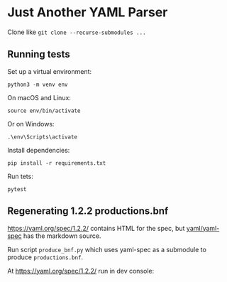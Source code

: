 # Just Another YAML Parser

Clone like `git clone --recurse-submodules ...`

## Running tests

Set up a virtual environment:

    python3 -m venv env

On macOS and Linux:

    source env/bin/activate

Or on Windows:

    .\env\Scripts\activate

Install dependencies:

    pip install -r requirements.txt

Run tets:

    pytest

## Regenerating 1.2.2 productions.bnf

https://yaml.org/spec/1.2.2/ contains HTML for the spec, but [yaml/yaml-spec](https://github.com/yaml/yaml-spec.git) has the markdown source.

Run script `produce_bnf.py` which uses yaml-spec as a submodule to produce `productions.bnf`.

At https://yaml.org/spec/1.2.2/ run in dev console:
